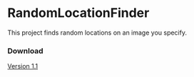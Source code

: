 # RandomLocationFinder

This project finds random locations on an image you specify.

### Download

[Version 1.1](https://drive.google.com/file/d/0B_-vuYwv1xH1a0hNbFRyWmxYQW8/view?usp=sharing)
